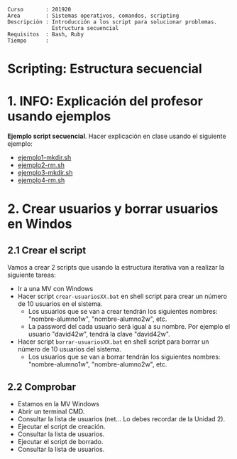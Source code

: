 
```
Curso       : 201920
Area        : Sistemas operativos, comandos, scripting
Descripción : Introducción a los script para solucionar problemas.
              Estructura secuencial
Requisitos  : Bash, Ruby
Tiempo      :
```

# Scripting: Estructura secuencial

# 1. INFO: Explicación del profesor usando ejemplos

**Ejemplo script secuencial**. Hacer explicación en clase usando el siguiente ejemplo:
* [ejemplo1-mkdir.sh](files/ejemplo1-mkdir.sh)
* [ejemplo2-rm.sh](files/ejemplo2-rm.sh)
* [ejemplo3-mkdir.sh](files/ejemplo3-mkdir.sh)
* [ejemplo4-rm.sh](files/ejemplo4-rm.sh)

# 2. Crear usuarios y borrar usuarios en Windos

## 2.1 Crear el script

Vamos a crear 2 scripts que usando la estructura iterativa van a realizar la siguiente tareas:
* Ir a una MV con Windows
* Hacer script `crear-usuariosXX.bat` en shell script para crear un número de 10 usuarios en el sistema.
    * Los usuarios que se van a crear tendrán los siguientes nombres: "nombre-alumno1w", "nombre-alumno2w", etc.
    * La password del cada usuario será igual a su nombre. Por ejemplo el usuario "david42w", tendrá la clave "david42w".
* Hacer script `borrar-usuariosXX.bat` en shell script para borrar un número de 10 usuarios del sistema.
    * Los usuarios que se van a borrar tendrán los siguientes nombres: "nombre-alumno1w", "nombre-alumno2w", etc.

## 2.2 Comprobar

* Estamos en la MV Windows
* Abrir un terminal CMD.
* Consultar la lista de usuarios (net... Lo debes recordar de la Unidad 2).
* Ejecutar el script de creación.
* Consultar la lista de usuarios.
* Ejecutar el script de borrado.
* Consultar la lista de usuarios.
